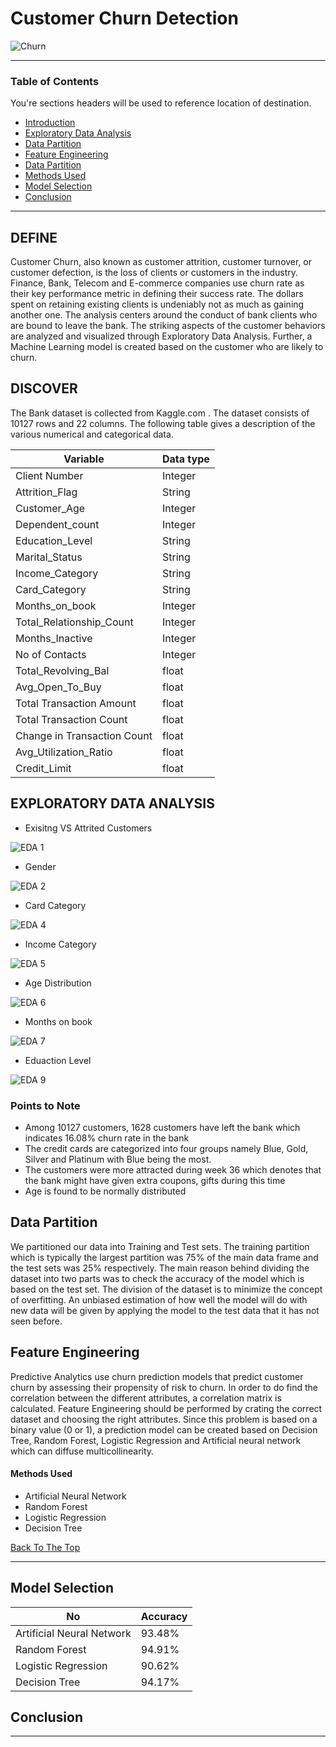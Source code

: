 
# Customer Churn Detection 

![Churn](https://user-images.githubusercontent.com/68263684/106863485-d975ed80-6685-11eb-8af8-e44ce13f3e84.png)


---

### Table of Contents
You're sections headers will be used to reference location of destination.

- [Introduction](#Introduction)
- [Exploratory Data Analysis](#Exploratory-Data-Analysis)
- [Data Partition](#Data-Partition)
- [Feature Engineering](#Feature-Engineering)
- [Data Partition](#Data-Partition)
- [Methods Used](#Methods-Used)
- [Model Selection](#Model-Selection)
- [Conclusion](#Conclusion)

---

## DEFINE

Customer Churn, also known as customer attrition, customer turnover, or customer defection, is the loss of clients or customers in the industry. Finance, Bank, Telecom and E-commerce companies use churn rate as their key performance metric in defining their success rate. The dollars spent on retaining existing clients is undeniably not as much as gaining another one. The analysis centers around the conduct of bank clients who are bound to leave the bank. The striking aspects of the customer behaviors are analyzed and visualized through Exploratory Data Analysis. Further, a Machine Learning model is created based on the customer who are likely to churn.

## DISCOVER

The Bank dataset is collected from Kaggle.com . The dataset consists of 10127 rows and 22 columns. The following table gives a description of the various numerical and categorical data.

| Variable  | Data type |
| ------------- | ------------- |
| Client Number  | Integer  |
| Attrition_Flag  | String  |
| Customer_Age  | Integer  |
| Dependent_count  | Integer  |
| Education_Level  | String |
| Marital_Status  | String  |
| Income_Category  | String  |
| Card_Category | String  |
| Months_on_book  | Integer  |
| Total_Relationship_Count  | Integer  |
| Months_Inactive  | Integer  |
| No of Contacts  | Integer  |
| Total_Revolving_Bal  | float  |
| Avg_Open_To_Buy  | float  |
| Total Transaction Amount  | float  |
| Total Transaction Count  | float  |
| Change in Transaction Count  | float  |
| Avg_Utilization_Ratio  | float  |
| Credit_Limit  | float  |


## EXPLORATORY DATA ANALYSIS

- Exisitng VS Attrited Customers

![EDA 1](https://user-images.githubusercontent.com/68263684/106864030-98320d80-6686-11eb-817c-6742bc6ccc38.png)

- Gender

![EDA 2](https://user-images.githubusercontent.com/68263684/106864406-0f67a180-6687-11eb-80d1-8a47a30171a0.png)

- Card Category

![EDA 4](https://user-images.githubusercontent.com/68263684/106864525-3b832280-6687-11eb-9be4-039991573571.png)

- Income Category

![EDA 5](https://user-images.githubusercontent.com/68263684/106864602-5786c400-6687-11eb-9407-a63516c7654a.png)

- Age Distribution

![EDA 6](https://user-images.githubusercontent.com/68263684/106864721-7edd9100-6687-11eb-8ad2-9caa796e160b.png)

- Months on book

![EDA 7](https://user-images.githubusercontent.com/68263684/106864798-961c7e80-6687-11eb-854b-abc79b44f58f.png)

- Eduaction Level

![EDA 9](https://user-images.githubusercontent.com/68263684/106864999-cf54ee80-6687-11eb-9aaf-872212a2a259.png)

### Points to Note

- Among 10127 customers, 1628 customers have left the bank which indicates 16.08% churn rate in the bank
- The credit cards are categorized into four groups namely Blue, Gold, Silver and Platinum with Blue being the most.
- The customers were more attracted during week 36 which denotes that the bank might have given extra coupons, gifts during this time
- Age is found to be normally distributed


## Data Partition

We partitioned our data into Training and Test sets. The training partition which is typically the largest partition was 75% of the main data frame and the test sets was 25% respectively. The main reason behind dividing the dataset into two parts was to check the accuracy of the model which is based on the test set. The division of the dataset is to minimize the concept of overfitting. An unbiased estimation of how well the model will do with new data will be given by applying the model to the test data that it has not seen before.

## Feature Engineering

Predictive Analytics use churn prediction models that predict customer churn by assessing their propensity of risk to churn. In order to do find the correlation between the different attributes, a correlation matrix is calculated. Feature Engineering should be performed by crating the correct dataset and choosing the right attributes. Since this problem is based on a binary value (0 or 1), a prediction model can be created based on Decision Tree, Random Forest, Logistic Regression and Artificial neural network which can diffuse multicollinearity. 

#### Methods Used

- Artificial Neural Network
- Random Forest
- Logistic Regression
- Decision Tree 

[Back To The Top](#Customer-Churn-Detection)

---

## Model Selection

| No  | Accuracy |
| ------------- | ------------- |
| Artificial Neural Network  | 93.48%  |
| Random Forest  | 94.91%  |
| Logistic Regression  | 90.62%  |
| Decision Tree  | 94.17%  |

## Conclusion

---

